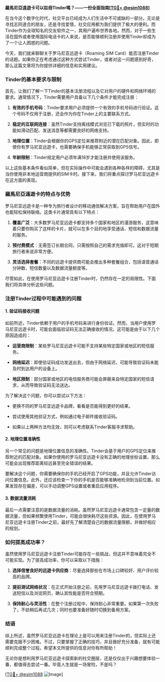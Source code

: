**羅馬尼亞遠遊卡可以註冊Tinder嗎？——一份全面指南[[TG💪+ @esim1088](https://t.me/s/esim1088)]**

在当今这个数字化时代，社交平台已经成为人们生活中不可或缺的一部分。无论是寻找志同道合的朋友，还是寻找爱情，社交应用都为我们提供了极大的便利。而Tinder作为全球知名的交友软件之一，其用户遍布世界各地。然而，对于一些生活在国外或者使用国际电话卡的人来说，是否能够顺利注册并使用Tinder却成为了一个让人困惑的问题。

今天，我们就来聊聊关于罗马尼亚远遊卡（Roaming SIM Card）能否注册Tinder的话题。如果你正在考虑通过这种方式尝试Tinder，或者对这一问题感到好奇，那么这篇文章将为你提供详细的信息和实用建议。

### Tinder的基本要求与限制

首先，让我们了解一下Tinder的基本注册流程以及它对用户的硬件和网络环境的要求。通常情况下，Tinder需要用户具备以下几个条件才能完成注册：

1. **有效的手机号码**：Tinder要求用户必须提供一个有效的手机号码进行验证。这个号码不仅用于注册，还会作为你在Tinder上的主要联系方式。
   
2. **稳定的互联网连接**：虽然Tinder支持离线模式浏览已下载的照片，但实时的功能如滑动匹配、发送消息等都需要良好的网络支持。

3. **地理位置**：Tinder会根据你的GPS定位来推荐附近的潜在匹配对象。因此，即使你有罗马尼亚远遊卡，也需要确保手机能够正常获取到GPS信号。

4. **年龄限制**：Tinder规定用户必须年满18岁才能注册并使用该服务。

以上这些基本条件看似简单，但在实际操作中可能会遇到各种各样的障碍，尤其是当你使用非本地运营商提供的SIM卡时。接下来，我们将重点探讨罗马尼亚远遊卡在这方面的表现。

### 羅馬尼亞遠遊卡的特点与优势

罗马尼亚远遊卡是一种专为旅行者设计的移动通信解决方案，旨在帮助用户在国外也能轻松保持联络。这类卡片通常具有以下特点：

1. **覆盖广泛**：大多数罗马尼亚远遊卡都支持多个国家和地区的漫游服务，这意味着只要你购买了这样的卡片，就可以在多个目的地享受通话、短信和数据流量的服务。

2. **预付费模式**：无需签订长期合同，只需按照自己的需求充值即可。这对于短期旅行者来说非常方便。

3. **灵活选择套餐**：不同的远遊卡提供商可能会推出多种套餐组合，包括语音通话分钟数、短信数量以及数据流量额度等。

尽管如此，在使用罗马尼亚远遊卡注册Tinder时，仍然存在一定的局限性。下面我们将具体分析这些问题。

### 注册Tinder过程中可能遇到的问题

#### 1. 验证码接收问题

如前所述，Tinder依赖于用户的手机号码来进行身份验证。然而，当用户使用罗马尼亚远遊卡时，可能会面临验证码无法正确接收的情况。这可能是由于以下几个原因造成的：

- **运营商限制**：某些罗马尼亚远遊卡可能不支持某些特定国家或地区的短信服务。
  
- **网络延迟**：即使验证码成功发送出去，但由于网络延迟，可能导致验证码未能及时到达用户的设备上。

- **地区限制**：部分国家或地区的电信服务商可能会屏蔽来自特定国家的短信请求，从而导致验证码无法送达。

为了解决这个问题，你可以尝试以下方法：

- 更换不同的罗马尼亚远遊卡品牌，看看是否能得到更好的结果。
  
- 尝试使用其他验证方式，例如通过电子邮件接收验证码。

- 如果以上两种方法均无效，则可以考虑联系Tinder客服寻求帮助。

#### 2. 地理位置准确性

另一个常见的问题是地理位置信息的准确性。Tinder会基于用户的GPS定位来推荐附近的匹配对象。如果你使用的罗马尼亚远遊卡没有正确的地理坐标设置，那么可能会出现推荐距离较远甚至完全错误的结果。

要解决这个问题，你需要确保你的手机已经开启了GPS功能，并且允许Tinder访问位置信息。此外，还应该检查一下你的手机是否能够准确地检测到当前位置。如果发现存在偏差，可以手动调整GPS设置或者重启应用程序。

#### 3. 数据流量消耗

最后一点需要注意的是数据流量的消耗。虽然罗马尼亚远遊卡通常包含一定量的数据流量，但如果频繁使用Tinder，可能会很快耗尽这些资源。因此，在使用罗马尼亚远遊卡注册Tinder之前，最好先了解清楚自己的数据流量限额，并做好相应的规划。

### 如何提高成功率？

虽然使用罗马尼亚远遊卡注册Tinder可能存在一些挑战，但这并不意味着完全不可能实现。为了提高成功率，你可以采取以下措施：

1. **选择信誉良好的远遊卡供应商**：尽量选择那些在市场上口碑较好、用户评价较高的品牌。

2. **提前测试网络状况**：在正式开始注册之前，先用罗马尼亚远遊卡拨打电话、发送短信以及浏览网页，确认其性能是否符合预期。

3. **保持耐心与灵活性**：在整个注册过程中，保持耐心非常重要。如果第一次失败了，不妨稍后再试几次；同时也要准备好随时切换到备用方案。

### 结语

综上所述，虽然罗马尼亚远遊卡在理论上是可以用来注册Tinder的，但实际上还需要克服不少困难。不过，只要掌握了正确的技巧，并且做好充分准备，就有可能顺利完成整个过程。希望本文所提供的信息对你有所帮助！

无论你是想利用罗马尼亚远遊卡探索新的社交圈层，还是仅仅出于兴趣想要体验一番，都值得去尝试一番。毕竟人生就是一场冒险，不是吗？

[[TG💪+ @esim1088](https://t.me/s/esim1088) ![Image](https://i.postimg.cc/4NQfJmqS/Snipaste-2025-05-13-00-14-12.png)]